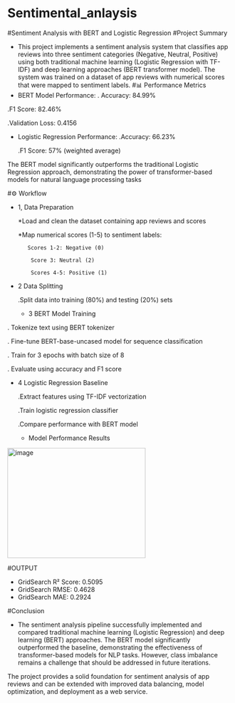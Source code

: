 # Sentimental_anlaysis
#Sentiment Analysis with BERT and Logistic Regression
#Project Summary
- This project implements a sentiment analysis system that classifies app reviews into three sentiment categories (Negative, Neutral, Positive) using both traditional machine learning (Logistic Regression with TF-IDF) and deep learning approaches (BERT transformer model). The system was trained on a dataset of app reviews with numerical scores that were mapped to sentiment labels.
#📊 Performance Metrics
- BERT Model Performance:
. Accuracy: 84.99%
  
 .F1 Score: 82.46%

 .Validation Loss: 0.4156

- Logistic Regression Performance:
  .Accuracy: 66.23%

  .F1 Score: 57% (weighted average)

The BERT model significantly outperforms the traditional Logistic Regression approach, demonstrating the power of transformer-based models for natural language processing tasks

#⚙️ Workflow
- 1, Data Preparation

     *Load and clean the dataset containing app reviews and scores

     *Map numerical scores (1-5) to sentiment labels:

         Scores 1-2: Negative (0)

          Score 3: Neutral (2)

          Scores 4-5: Positive (1)

- 2 Data Splitting

    .Split data into training (80%) and testing (20%) sets

  - 3 BERT Model Training

. Tokenize text using BERT tokenizer

. Fine-tune BERT-base-uncased model for sequence classification

. Train for 3 epochs with batch size of 8

. Evaluate using accuracy and F1 score

- 4 Logistic Regression Baseline

   .Extract features using TF-IDF vectorization

    .Train logistic regression classifier

     .Compare performance with BERT model
  
  -  Model Performance Results
<img width="310" height="247" alt="image" src="https://github.com/user-attachments/assets/b1440002-c666-4b29-82b4-16b5b216436a" />

#OUTPUT
- GridSearch R² Score: 0.5095
- GridSearch RMSE: 0.4628
- GridSearch MAE: 0.2924

#Conclusion

- The sentiment analysis pipeline successfully implemented and compared traditional machine learning (Logistic Regression) and deep learning (BERT) approaches. The BERT model significantly outperformed the baseline, demonstrating the effectiveness of transformer-based models for NLP tasks. However, class imbalance remains a challenge that should be addressed in future iterations.

The project provides a solid foundation for sentiment analysis of app reviews and can be extended with improved data balancing, model optimization, and deployment as a web service.






